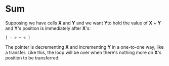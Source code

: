 # Sum

Supposing we have cells **X** and **Y** and we want **Y**to hold the value of **X** + **Y** and **Y**'s position is immediately after **X**'s:

`[ - > + < ]`

The pointer is decrementing **X** and incrementing **Y** in a one-to-one way, like a transfer. Like this, the loop will be over when there's nothing more on **X**'s position to be transferred.